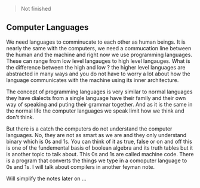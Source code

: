 > Not finished

## Computer Languages

We need languages to comminucate to each other as human beings. It is nearly the same with the computers, we need a commucation line between the human and the machine and right now we use programming languages. These can range from low level langauges to high level langauges. What is the difference between the high and low ? the higher level languages are abstracted in many ways and you do not have to worry a lot about how the language communicates with the machine using its inner architecture. 

The concept of programming languages is very similar to normal languages they have dialects from a single language have their family and their own way of speaking and puting their grammar together. And as it is the same in the normal life the computer languages we speak limit how we think and don't think. 

But there is a catch the computers do not understand the computer languages. No, they are not as smart as we are and they only understand binary which is 0s and 1s. You can think of it as true, false or on and off this is one of the fundemental basis of boolean algebra and its truth tables but it is another topic to talk about. This 0s and 1s are called machine code. There is a program that converts the things we type in a comoputer language to 0s and 1s. I will talk about compilers in another feyman note.

Will simplify the notes later on ...
